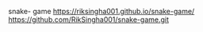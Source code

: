 snake- game 
https://riksingha001.github.io/snake-game/
https://github.com/RikSingha001/snake-game.git
